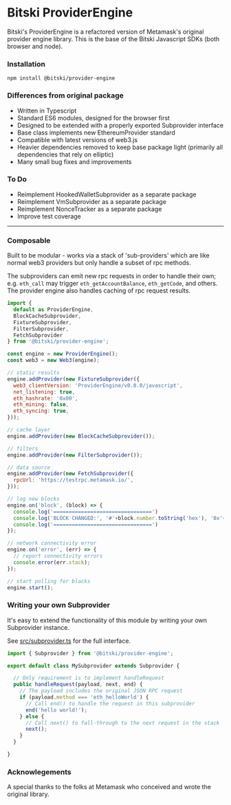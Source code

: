 # Bitski ProviderEngine

Bitski's ProviderEngine is a refactored version of Metamask's original provider engine library. This is the base of the Bitski Javascript SDKs (both browser and node).

### Installation

`npm install @bitski/provider-engine`

### Differences from original package

- Written in Typescript
- Standard ES6 modules, designed for the browser first
- Designed to be extended with a properly exported Subprovider interface
- Base class implements new EthereumProvider standard
- Compatible with latest versions of web3.js
- Heavier dependencies removed to keep base package light (primarily all dependencies that rely on elliptic)
- Many small bug fixes and improvements

### To Do

- Reimplement HookedWalletSubprovider as a separate package
- Reimplement VmSubprovider as a separate package
- Reimplement NonceTracker as a separate package
- Improve test coverage

---

### Composable

Built to be modular - works via a stack of 'sub-providers' which are like normal web3 providers but only handle a subset of rpc methods.

The subproviders can emit new rpc requests in order to handle their own;  e.g. `eth_call` may trigger `eth_getAccountBalance`, `eth_getCode`, and others.
The provider engine also handles caching of rpc request results.

```js
import {
  default as ProviderEngine,
  BlockCacheSubprovider,
  FixtureSubprovider,
  FilterSubprovider,
  FetchSubprovider
} from '@bitski/provider-engine';

const engine = new ProviderEngine();
const web3 = new Web3(engine);

// static results
engine.addProvider(new FixtureSubprovider({
  web3_clientVersion: 'ProviderEngine/v0.0.0/javascript',
  net_listening: true,
  eth_hashrate: '0x00',
  eth_mining: false,
  eth_syncing: true,
}));

// cache layer
engine.addProvider(new BlockCacheSubprovider());

// filters
engine.addProvider(new FilterSubprovider());

// data source
engine.addProvider(new FetchSubprovider({
  rpcUrl: 'https://testrpc.metamask.io/',
}));

// log new blocks
engine.on('block', (block) => {
  console.log('================================')
  console.log('BLOCK CHANGED:', '#'+block.number.toString('hex'), '0x'+block.hash.toString('hex'))
  console.log('================================')
});

// network connectivity error
engine.on('error', (err) => {
  // report connectivity errors
  console.error(err.stack);
});

// start polling for blocks
engine.start();
```


### Writing your own Subprovider

It's easy to extend the functionality of this module by writing your own Subprovider instance.

See [src/subprovider.ts](/src/subprovider.ts) for the full interface.

```typescript
import { Subprovider } from '@bitski/provider-engine';

export default class MySubprovider extends Subprovider {

  // Only requirement is to implement handleRequest
  public handleRequest(payload, next, end) {
    // The payload includes the original JSON RPC request
    if (payload.method === 'eth_helloWorld') {
      // Call end() to handle the request in this subprovider
      end('hello world!');
    } else {
      // Call next() to fall-through to the next request in the stack
      next();
    }
  }

}
```

### Acknowlegements

A special thanks to the folks at Metamask who conceived and wrote the original library.
